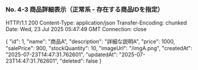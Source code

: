 ### No. 4-3 商品詳細表示（正常系 - 存在する商品IDを指定）

HTTP/1.1 200 
Content-Type: application/json
Transfer-Encoding: chunked
Date: Wed, 23 Jul 2025 05:47:49 GMT
Connection: close

{
  "id": 1,
  "name": "商品A",
  "description": "詳細な説明A",
  "price": 1000,
  "salePrice": 900,
  "stockQuantity": 10,
  "imageUrl": "/imgA.png",
  "createdAt": "2025-07-23T14:47:31.762601",
  "updatedAt": "2025-07-23T14:47:31.762601",
  "deleted": false
}